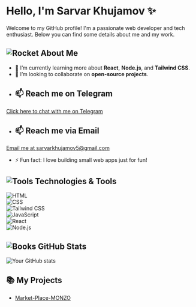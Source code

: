 # Hello, I'm Sarvar Khujamov ✨

Welcome to my GitHub profile! I'm a passionate web developer and tech enthusiast. Below you can find some details about me and my work.

## ![Rocket](https://upload.wikimedia.org/wikipedia/commons/thumb/1/1f/Black_rocket_icon.svg/120px-Black_rocket_icon.svg.png) About Me
- 🌱 I’m currently learning more about **React**, **Node.js**, and **Tailwind CSS**.
- 👯 I’m looking to collaborate on **open-source projects**.
- ## 📫 Reach me on Telegram  
[Click here to chat with me on Telegram](https://t.me/sarvarkhujamov)
- ## 📫 Reach me via Email  
[Email me at sarvarkhujamov5@gmail.com](mailto:sarvarkhujamov5@gmail.com)
- ⚡ Fun fact: I love building small web apps just for fun!

## ![Tools](https://upload.wikimedia.org/wikipedia/commons/thumb/3/39/Wrench_Icon.svg/120px-Wrench_Icon.svg.png) Technologies & Tools
![HTML](https://img.shields.io/badge/HTML-5-000000?style=for-the-badge&logo=html5&logoColor=ffffff)  
![CSS](https://img.shields.io/badge/CSS-3-000000?style=for-the-badge&logo=css3&logoColor=ffffff)  
![Tailwind CSS](https://img.shields.io/badge/TailwindCSS-1.0-000000?style=for-the-badge&logo=tailwindcss&logoColor=ffffff)  
![JavaScript](https://img.shields.io/badge/JavaScript-ES6-000000?style=for-the-badge&logo=javascript&logoColor=ffffff)  
![React](https://img.shields.io/badge/React-18-000000?style=for-the-badge&logo=react&logoColor=ffffff)  
![Node.js](https://img.shields.io/badge/Node.js-16-000000?style=for-the-badge&logo=node.js&logoColor=ffffff)

## ![Books](https://upload.wikimedia.org/wikipedia/commons/thumb/0/0e/Book_icon_2.svg/120px-Book_icon_2.svg.png) GitHub Stats

![Your GitHub stats](https://github-readme-stats.vercel.app/api?username=sarkuzb&show_icons=true&theme=radical)

## 📚 My Projects
- [Market-Place-MONZO](https://sarkuzb.github.io/Market-Place-MONZO/)
